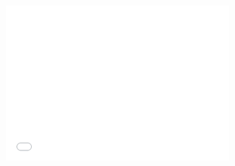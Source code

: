 
<script src="//dqeditor.dataquest.io/dq_post_box.js"></script>

<iframe name="dq_editor" width="100%" height="350" src="//dqeditor.dataquest.io/" style="border: none" >
  <pre id="initialization-code">
  </pre>
  <pre id="code">
  # Hello world!
  </pre>
  <pre id="hint">
  </pre>
  <pre id="answer-code" check-vars="">
  </pre>
</iframe>
